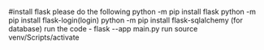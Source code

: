 #install flask please do the following
python -m pip install flask
python -m pip install flask-login(login)
python -m pip install flask-sqlalchemy (for database)
run the code - flask --app main.py run
source venv/Scripts/activate